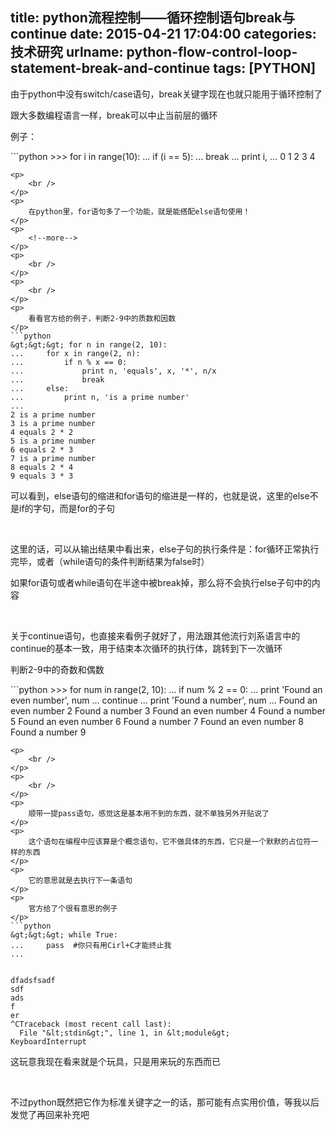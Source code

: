 title: python流程控制——循环控制语句break与continue
date: 2015-04-21 17:04:00
categories: 技术研究
urlname: python-flow-control-loop-statement-break-and-continue
tags: [PYTHON]
---
<p>
	由于python中没有switch/case语句，break关键字现在也就只能用于循环控制了
</p>
<p>
	跟大多数编程语言一样，break可以中止当前层的循环
</p>
<p>
	例子：
</p>
```python
&gt;&gt;&gt; for i in range(10):
...     if (i == 5):
...             break
...     print i,
... 
0 1 2 3 4

```
<p>
	<br />
</p>
<p>
	在python里，for语句多了一个功能，就是能搭配else语句使用！
</p>
<p>
	<!--more-->
</p>
<p>
	<br />
</p>
<p>
	<br />
</p>
<p>
	看看官方给的例子，判断2-9中的质数和因数
</p>
```python
&gt;&gt;&gt; for n in range(2, 10):
...     for x in range(2, n):
...         if n % x == 0:
...             print n, 'equals', x, '*', n/x
...             break
...     else:
...         print n, 'is a prime number'
... 
2 is a prime number
3 is a prime number
4 equals 2 * 2
5 is a prime number
6 equals 2 * 3
7 is a prime number
8 equals 2 * 4
9 equals 3 * 3

```
可以看到，else语句的缩进和for语句的缩进是一样的，也就是说，这里的else不是if的字句，而是for的子句
<p>
	<br />
</p>
<p>
	这里的话，可以从输出结果中看出来，else子句的执行条件是：for循环正常执行完毕，或者（while语句的条件判断结果为false时）
</p>
<p>
	如果for语句或者while语句在半途中被break掉，那么将不会执行else子句中的内容
</p>
<p>
	<br />
</p>
<p>
	关于continue语句，也直接来看例子就好了，用法跟其他流行刘系语言中的continue的基本一致，用于结束本次循环的执行体，跳转到下一次循环
</p>
<p>
	判断2-9中的奇数和偶数
</p>
```python
&gt;&gt;&gt; for num in range(2, 10):
...     if num % 2 == 0:
...         print 'Found an even number', num
...         continue
...     print 'Found a number', num
... 
Found an even number 2
Found a number 3
Found an even number 4
Found a number 5
Found an even number 6
Found a number 7
Found an even number 8
Found a number 9

```
<p>
	<br />
</p>
<p>
	<br />
</p>
<p>
	顺带一提pass语句，感觉这是基本用不到的东西，就不单独另外开贴说了
</p>
<p>
	这个语句在编程中应该算是个概念语句，它不做具体的东西，它只是一个默默的占位符一样的东西
</p>
<p>
	它的意思就是去执行下一条语句
</p>
<p>
	官方给了个很有意思的例子
</p>
```python
&gt;&gt;&gt; while True:
...     pass  #你只有用Cirl+C才能终止我
...


dfadsfsadf
sdf
ads
f
er
^CTraceback (most recent call last):
  File "&lt;stdin&gt;", line 1, in &lt;module&gt;
KeyboardInterrupt

```
这玩意我现在看来就是个玩具，只是用来玩的东西而已
<p>
	<br />
</p>
<p>
	不过python既然把它作为标准关键字之一的话，那可能有点实用价值，等我以后发觉了再回来补充吧
</p>